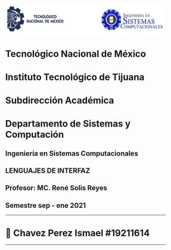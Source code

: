 ![](Imagenes/portadatcnm.png)
#    Tecnológico Nacional de México
#   Instituto Tecnológico de Tijuana
#        Subdirección Académica
# Departamento de Sistemas y Computación
##  Ingeniería en Sistemas Computacionales
##        LENGUAJES DE INTERFAZ
##   Profesor: MC. René Solis Reyes
##     Semestre sep - ene 2021

----

# 📝 Chavez Perez Ismael    #19211614

-----
